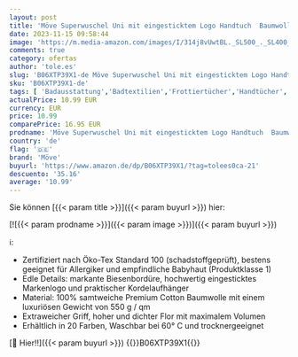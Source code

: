 ```yaml
---
layout: post
title: 'Möve Superwuschel Uni mit eingesticktem Logo Handtuch  Baumwolle  Snow  50 x 100 cm'
date: 2023-11-15 09:58:44
image: 'https://m.media-amazon.com/images/I/314j8vUwtBL._SL500_._SL400_.jpg'
comments: true
category: ofertas
author: 'tole.es'
slug: 'B06XTP39X1-de Möve Superwuschel Uni mit eingesticktem Logo Handtuch...'
sku: 'B06XTP39X1-de'
tags: [ 'Badausstattung','Badtextilien','Frottiertücher','Handtücher','Küche, Haushalt & Wohnen','möve','🇩🇪', ]
actualPrice: 10.99 EUR
currency: EUR
price: 10.99
comparePrice: 16.95 EUR
prodname: 'Möve Superwuschel Uni mit eingesticktem Logo Handtuch  Baumwolle  Snow  50 x 100 cm'
country: 'de'
flag: '🇩🇪'
brand: 'Möve'
buyurl: 'https://www.amazon.de/dp/B06XTP39X1/?tag=tolees0ca-21'
descuento: '35.16'
average: '10.99'
---
```


Sie können [{{< param title >}}]({{< param buyurl >}}) hier:

[![{{< param prodname >}}]({{< param image >}})]({{< param buyurl >}})

ℹ️:

- Zertifiziert nach Öko-Tex Standard 100 (schadstoffgeprüft), bestens geeignet für Allergiker und empfindliche Babyhaut (Produktklasse 1)
- Edle Details: markante Biesenbordüre, hochwertig eingesticktes Markenlogo und praktischer Kordelaufhänger
- Material: 100% samtweiche Premium Cotton Baumwolle mit einem luxuriösen Gewicht von 550 g / qm
- Extraweicher Griff, hoher und dichter Flor mit maximalem Volumen
- Erhältlich in 20 Farben, Waschbar bei 60° C und trocknergeeignet

[🛒 Hier!!]({{< param buyurl >}})
{{<world>}}B06XTP39X1{{</world>}}
